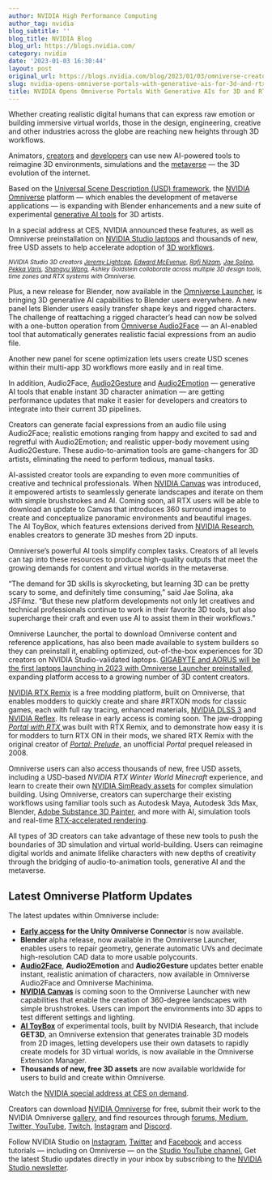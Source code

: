 ```yaml
---
author: NVIDIA High Performance Computing
author_tag: nvidia
blog_subtitle: ''
blog_title: NVIDIA Blog
blog_url: https://blogs.nvidia.com/
category: nvidia
date: '2023-01-03 16:30:44'
layout: post
original_url: https://blogs.nvidia.com/blog/2023/01/03/omniverse-creators-generative-ai-rtx-remix/
slug: nvidia-opens-omniverse-portals-with-generative-ais-for-3d-and-rtx-remix
title: NVIDIA Opens Omniverse Portals With Generative AIs for 3D and RTX Remix
---
```


<div id="bsf_rt_marker"><p>Whether creating realistic digital humans that can express raw emotion or building immersive virtual worlds, those in the design, engineering, creative and other industries across the globe are reaching new heights through 3D workflows.</p>

<p>Animators, <a href="https://www.nvidia.com/en-us/omniverse/creators/">creators</a> and <a href="https://developer.nvidia.com/nvidia-omniverse-platform/">developers</a> can use new AI-powered tools to reimagine 3D environments, simulations and the <a href="https://blogs.nvidia.com/blog/2021/08/10/what-is-the-metaverse/">metaverse</a> — the 3D evolution of the internet.</p>

<p>Based on the <a href="https://www.nvidia.com/en-us/omniverse/usd/">Universal Scene Description (USD) framework</a>, the <a href="https://www.nvidia.com/en-us/omniverse/">NVIDIA Omniverse</a> platform — which enables the development of metaverse applications — is expanding with Blender enhancements and a new suite of experimental <a href="https://developer.nvidia.com/blog/rapidly-generate-3d-assets-for-virtual-worlds-with-generative-ai/">generative AI tools</a> for 3D artists.</p>

<p>In a special address at CES, NVIDIA announced these features, as well as Omniverse preinstallation on <a href="https://www.nvidia.com/en-us/studio/laptops-desktops/">NVIDIA Studio laptops</a> and thousands of new, free USD assets to help accelerate adoption of <a href="https://www.nvidia.com/en-us/omniverse/solutions/3d-design-collaboration/">3D workflows</a>.</p>

<p></p>

<p><sub><i>NVIDIA Studio 3D creators </i><a href="http://instagram.com/JeremyLightcap"><i>Jeremy Lightcap</i></a>, <a href="https://edstudios.ca"><i>Edward McEvenue</i></a>, <a href="http://rafianimates.com/"><i>Rafi Nizam</i></a><i>, </i><a href="https://www.youtube.com/channel/UCoJun_nF0I90wzXq5t4SdqA"><i>Jae Solina</i></a>, <a href="http://cineshare.io/"><i>Pekka Varis</i></a><i>, </i><a href="https://www.artstation.com/shuiguoss"><i>Shangyu Wang</i></a><i>, Ashley Goldstein collaborate across multiple 3D design tools, time zones and RTX systems with Omniverse.</i></sub></p>

<p>Plus, a new release for Blender, now available in the <a href="https://www.nvidia.com/en-us/omniverse/download/">Omniverse Launcher</a>, is bringing 3D generative AI capabilities to Blender users everywhere. A new panel lets Blender users easily transfer shape keys and rigged characters.  The challenge of reattaching a rigged character’s head can now be solved with a one-button operation from <a href="https://www.nvidia.com/en-us/omniverse/apps/audio2face/">Omniverse Audio2Face</a> — an AI-enabled tool that automatically generates realistic facial expressions from an audio file.</p>

<p>Another new panel for scene optimization lets users create USD scenes within their multi-app 3D workflows more easily and in real time.</p>

<p>In addition, Audio2Face, <a href="https://www.nvidia.com/en-us/on-demand/session/omniverse2020-om1573/">Audio2Gesture</a> and <a href="https://www.nvidia.com/en-us/on-demand/session/omniverse2020-om1537/">Audio2Emotion</a> — generative AI tools that enable instant 3D character animation — are getting performance updates that make it easier for developers and creators to integrate into their current 3D pipelines.</p>

<p>Creators can generate facial expressions from an audio file using Audio2Face; realistic emotions ranging from happy and excited to sad and regretful with Audio2Emotion; and realistic upper-body movement using Audio2Gesture. These audio-to-animation tools are game-changers for 3D artists, eliminating the need to perform tedious, manual tasks.</p>

<p>AI-assisted creator tools are expanding to even more communities of creative and technical professionals. When <a href="https://blogs.nvidia.com/blog/2021/06/23/studio-canvas-app/">NVIDIA Canvas</a> was introduced, it empowered artists to seamlessly generate landscapes and iterate on them with simple brushstrokes and AI. Coming soon, all RTX users will be able to download an update to Canvas that introduces 360 surround images to create and conceptualize panoramic environments and beautiful images. The AI ToyBox, which features extensions derived from <a href="https://www.nvidia.com/en-us/research/">NVIDIA Research</a>, enables creators to generate 3D meshes from 2D inputs.</p>

<p>Omniverse’s powerful AI tools simplify complex tasks. Creators of all levels can tap into these resources to produce high-quality outputs that meet the growing demands for content and virtual worlds in the metaverse.</p>

<p>“The demand for 3D skills is skyrocketing, but learning 3D can be pretty scary to some, and definitely time consuming,&#8221; said Jae Solina, aka JSFilmz. “But these new platform developments not only let creatives and technical professionals continue to work in their favorite 3D tools, but also supercharge their craft and even use AI to assist them in their workflows.&#8221;</p>

<p>Omniverse Launcher, the portal to download Omniverse content and reference applications, has also been made available to system builders so they can preinstall it, enabling optimized, out-of-the-box experiences for 3D creators on NVIDIA Studio-validated laptops. <a href="https://www.nvidia.com/en-us/geforce/news/geforce-rtx-40-series-laptops-available-february-8">GIGABYTE and AORUS will be the first laptops launching in 2023 with Omniverse Launcher preinstalled</a>, expanding platform access to a growing number of 3D content creators.</p>

<p><a href="https://www.nvidia.com/en-us/geforce/rtx-remix/">NVIDIA RTX Remix</a> is a free modding platform, built on Omniverse, that enables modders to quickly create and share #RTXON mods for classic games, each with full ray tracing, enhanced materials, <a href="https://www.nvidia.com/en-us/geforce/news/dlss3-ai-powered-neural-graphics-innovations/">NVIDIA DLSS 3</a> and <a href="https://www.nvidia.com/en-us/geforce/technologies/reflex/">NVIDIA Reflex</a>. Its release in early access is coming soon. The jaw-dropping <a href="https://www.nvidia.com/en-us/geforce/campaigns/play-portal-with-rtx/"><i>Portal with RTX</i> </a>was built with RTX Remix, and to demonstrate how easy it is for modders to turn RTX ON in their mods, we shared RTX Remix with the original creator of <a href="https://developer.valvesoftware.com/wiki/Portal:_Prelude"><i>Portal: Prelude</i></a>, an unofficial <i>Portal</i> prequel released in 2008.</p>

<p>Omniverse users can also access thousands of new, free USD assets, including a USD-based <i>NVIDIA RTX Winter World</i> <i>Minecraft </i>experience, and learn to create their own <a href="https://docs.omniverse.nvidia.com/prod_simready/prod_simready/overview.html">NVIDIA SimReady assets</a> for complex simulation building. Using Omniverse, creators can supercharge their existing workflows using familiar tools such as Autodesk Maya, Autodesk 3ds Max, Blender, <a href="https://substance3d.adobe.com/plugins/substance-in-omniverse/">Adobe Substance 3D Painter</a>, and more with AI, simulation tools and real-time <a href="https://www.nvidia.com/en-us/design-visualization/technologies/rtx/">RTX-accelerated rendering</a>.</p>

<p>All types of 3D creators can take advantage of these new tools to push the boundaries of 3D simulation and virtual world-building. Users can reimagine digital worlds and animate lifelike characters with new depths of creativity through the bridging of audio-to-animation tools, generative AI and the metaverse.</p>

<h2><b>Latest Omniverse Platform Updates</b></h2>
<p>The latest updates within Omniverse include:</p>

<ul>
<li><a href="https://developer.nvidia.com/omniverse-platform/unity-connector-eap"><b>Early access</b></a><b> for the Unity Omniverse Connector </b>is now available.</li>
<li><b>Blender </b>alpha release, now available in the Omniverse Launcher, enables users to repair geometry, generate automatic UVs and decimate high-resolution CAD data to more usable polycounts.</li>
<li><a href="https://www.nvidia.com/en-us/omniverse/apps/audio2face/"><b>Audio2Face</b></a>, <b>Audio2Emotion</b> and <b>Audio2Gesture</b> updates better enable instant, realistic animation of characters, now available in Omniverse Audio2Face and Omniverse Machinima.</li>
<li><a href="https://www.nvidia.com/en-us/studio/canvas/"><b>NVIDIA Canvas</b></a> is coming soon to the Omniverse Launcher with new capabilities that enable the creation of 360-degree landscapes with simple brushstrokes. Users can import the environments into 3D apps to test different settings and lighting.</li>
<li><a href="https://docs.omniverse.nvidia.com/prod_extensions/prod_extensions/ext_aitoybox.html"><b>AI ToyBox</b></a> of experimental tools, built by NVIDIA Research, that include <b>GET3D</b>, an Omniverse extension that generates trainable 3D models from 2D images, letting developers use their own datasets to rapidly create models for 3D virtual worlds, is now available in the Omniverse Extension Manager.</li>
<li><b>Thousands of new, free 3D assets</b> are now available worldwide for users to build and create within Omniverse.</li>
</ul>
<p>Watch the <a href="https://youtu.be/CJWZuZsD0zQ">NVIDIA special address at CES on demand</a>.</p>

<p>Creators can download <a href="https://www.nvidia.com/en-us/omniverse/creators/">NVIDIA Omniverse</a> for free, submit their work to the NVIDIA Omniverse <a href="https://www.nvidia.com/en-us/omniverse/gallery-submissions/">gallery</a>, and find resources through <a href="https://forums.developer.nvidia.com/c/omniverse/300">forums, </a><a href="https://medium.com/@nvidiaomniverse">Medium</a>, <a href="https://twitter.com/nvidiaomniverse">Twitter, </a><a href="https://www.youtube.com/channel/UCSKUoczbGAcMld7HjpCR8OA">YouTube</a>, <a href="https://www.twitch.tv/nvidiaomniverse">Twitch</a>, <a href="https://www.instagram.com/nvidiaomniverse/">Instagram</a> and <a href="https://discord.com/invite/XWQNJDNuaC">Discord</a>.</p>

<p>Follow NVIDIA Studio on <a href="https://www.instagram.com/nvidiastudio/">Instagram</a>, <a href="https://twitter.com/NVIDIAStudio">Twitter</a> and <a href="https://www.facebook.com/NVIDIAStudio">Facebook</a> and access tutorials — including on Omniverse — on the <a href="https://www.youtube.com/channel/UCDeQdW6Lt6nhq3mLM4oLGWw">Studio YouTube channel.</a> Get the latest Studio updates directly in your inbox by subscribing to the <a href="https://www.nvidia.com/en-us/studio/?nvmid=subscribe-creators-mail-icon">NVIDIA Studio newsletter</a>.</p>

</div>